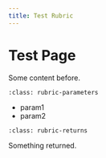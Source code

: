 ```yaml
---
title: Test Rubric
---
```


# Test Page

Some content before.

```{rubric} Parameters
:class: rubric-parameters
```

- param1
- param2

```{rubric} Returns
:class: rubric-returns
```

Something returned.

